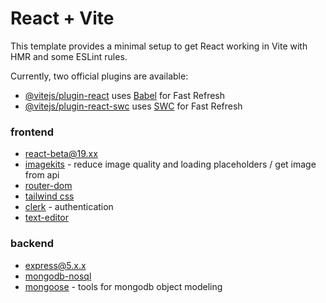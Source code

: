 # React + Vite

This template provides a minimal setup to get React working in Vite with HMR and some ESLint rules.

Currently, two official plugins are available:

- [@vitejs/plugin-react](https://github.com/vitejs/vite-plugin-react/blob/main/packages/plugin-react/README.md) uses [Babel](https://babeljs.io/) for Fast Refresh
- [@vitejs/plugin-react-swc](https://github.com/vitejs/vite-plugin-react-swc) uses [SWC](https://swc.rs/) for Fast Refresh

### frontend
- [react-beta@19.xx]()
- [imagekits](https://imagekit.io/) - reduce image quality and loading placeholders / get image from api
- [router-dom](https://reactrouter.com/en/main)
- [tailwind css](https://tailwindcss.com/)
- [clerk](https://clerk.com/) - authentication
- [text-editor](https://www.npmjs.com/package/react-quill)

### backend
- [express@5.x.x](https://expressjs.com/en/5x/api.html)
- [mongodb-nosql](https://www.mongodb.com/)
- [mongoose](https://mongoosejs.com/) - tools for mongodb object modeling